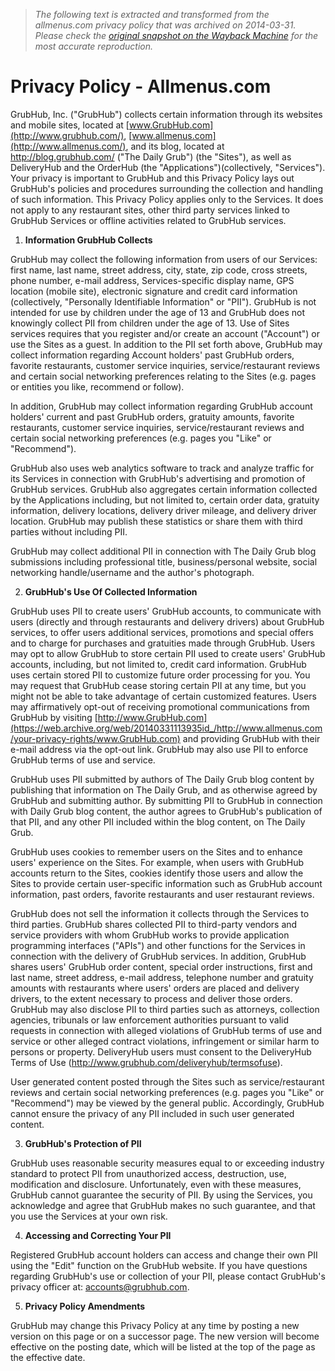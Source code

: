 > *The following text is extracted and transformed from the allmenus.com privacy policy that was archived on 2014-03-31. Please check the [original snapshot on the Wayback Machine](https://web.archive.org/web/20140331113935id_/http%3A//www.allmenus.com/your-privacy-rights) for the most accurate reproduction.*

# Privacy Policy - Allmenus.com

GrubHub, Inc. ("GrubHub") collects certain information through its websites and mobile sites, located at [www.GrubHub.com](http://www.grubhub.com/), [www.allmenus.com](http://www.allmenus.com/), and its blog, located at <http://blog.grubhub.com/> ("The Daily Grub") (the "Sites"), as well as DeliveryHub and the OrderHub (the "Applications")(collectively, "Services"). Your privacy is important to GrubHub and this Privacy Policy lays out GrubHub's policies and procedures surrounding the collection and handling of such information. This Privacy Policy applies only to the Services. It does not apply to any restaurant sites, other third party services linked to GrubHub Services or offline activities related to GrubHub services. 

  1. **Information GrubHub Collects**

GrubHub may collect the following information from users of our Services: first name, last name, street address, city, state, zip code, cross streets, phone number, e-mail address, Services-specific display name, GPS location (mobile site), electronic signature and credit card information (collectively, "Personally Identifiable Information" or "PII"). GrubHub is not intended for use by children under the age of 13 and GrubHub does not knowingly collect PII from children under the age of 13. Use of Sites services requires that you register and/or create an account ("Account") or use the Sites as a guest. In addition to the PII set forth above, GrubHub may collect information regarding Account holders' past GrubHub orders, favorite restaurants, customer service inquiries, service/restaurant reviews and certain social networking preferences relating to the Sites (e.g. pages or entities you like, recommend or follow).

In addition, GrubHub may collect information regarding GrubHub account holders' current and past GrubHub orders, gratuity amounts, favorite restaurants, customer service inquiries, service/restaurant reviews and certain social networking preferences (e.g. pages you "Like" or "Recommend").

GrubHub also uses web analytics software to track and analyze traffic for its Services in connection with GrubHub's advertising and promotion of GrubHub services. GrubHub also aggregates certain information collected by the Applications including, but not limited to, certain order data, gratuity information, delivery locations, delivery driver mileage, and delivery driver location. GrubHub may publish these statistics or share them with third parties without including PII.

GrubHub may collect additional PII in connection with The Daily Grub blog submissions including professional title, business/personal website, social networking handle/username and the author's photograph.

  2. **GrubHub's Use Of Collected Information**

GrubHub uses PII to create users' GrubHub accounts, to communicate with users (directly and through restaurants and delivery drivers) about GrubHub services, to offer users additional services, promotions and special offers and to charge for purchases and gratuities made through GrubHub. Users may opt to allow GrubHub to store certain PII used to create users' GrubHub accounts, including, but not limited to, credit card information. GrubHub uses certain stored PII to customize future order processing for you. You may request that GrubHub cease storing certain PII at any time, but you might not be able to take advantage of certain customized features. Users may affirmatively opt-out of receiving promotional communications from GrubHub by visiting [http://www.GrubHub.com](https://web.archive.org/web/20140331113935id_/http://www.allmenus.com/your-privacy-rights/www.GrubHub.com) and providing GrubHub with their e-mail address via the opt-out link. GrubHub may also use PII to enforce GrubHub terms of use and service.

GrubHub uses PII submitted by authors of The Daily Grub blog content by publishing that information on The Daily Grub, and as otherwise agreed by GrubHub and submitting author. By submitting PII to GrubHub in connection with Daily Grub blog content, the author agrees to GrubHub's publication of that PII, and any other PII included within the blog content, on The Daily Grub.

GrubHub uses cookies to remember users on the Sites and to enhance users' experience on the Sites. For example, when users with GrubHub accounts return to the Sites, cookies identify those users and allow the Sites to provide certain user-specific information such as GrubHub account information, past orders, favorite restaurants and user restaurant reviews.

GrubHub does not sell the information it collects through the Services to third parties. GrubHub shares collected PII to third-party vendors and service providers with whom GrubHub works to provide application programming interfaces ("APIs") and other functions for the Services in connection with the delivery of GrubHub services. In addition, GrubHub shares users' GrubHub order content, special order instructions, first and last name, street address, e-mail address, telephone number and gratuity amounts with restaurants where users' orders are placed and delivery drivers, to the extent necessary to process and deliver those orders. GrubHub may also disclose PII to third parties such as attorneys, collection agencies, tribunals or law enforcement authorities pursuant to valid requests in connection with alleged violations of GrubHub terms of use and service or other alleged contract violations, infringement or similar harm to persons or property. DeliveryHub users must consent to the DeliveryHub Terms of Use (<http://www.grubhub.com/deliveryhub/termsofuse>).

User generated content posted through the Sites such as service/restaurant reviews and certain social networking preferences (e.g. pages you "Like" or "Recommend") may be viewed by the general public. Accordingly, GrubHub cannot ensure the privacy of any PII included in such user generated content.

  3. **GrubHub's Protection of PII**

GrubHub uses reasonable security measures equal to or exceeding industry standard to protect PII from unauthorized access, destruction, use, modification and disclosure. Unfortunately, even with these measures, GrubHub cannot guarantee the security of PII. By using the Services, you acknowledge and agree that GrubHub makes no such guarantee, and that you use the Services at your own risk.

  4. **Accessing and Correcting Your PII**

Registered GrubHub account holders can access and change their own PII using the "Edit" function on the GrubHub website. If you have questions regarding GrubHub's use or collection of your PII, please contact GrubHub's privacy officer at: accounts@grubhub.com.

  5. **Privacy Policy Amendments**

GrubHub may change this Privacy Policy at any time by posting a new version on this page or on a successor page. The new version will become effective on the posting date, which will be listed at the top of the page as the effective date.



